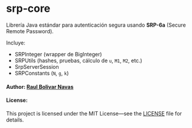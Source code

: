 # srp-core

Librería Java estándar para autenticación segura usando **SRP-6a** (Secure Remote Password).

Incluye:
- SRPInteger (wrapper de BigInteger)
- SRPUtils (hashes, pruebas, cálculo de `u`, `M1`, `M2`, etc.)
- SrpServerSession
- SRPConstants (`N`, `g`, `k`)


#### Author: [Raul Bolivar Navas](https://github.com/raulrobinson/srp-core)

#### License:

This project is licensed under the MIT License—see the [LICENSE](LICENSE) file for details.